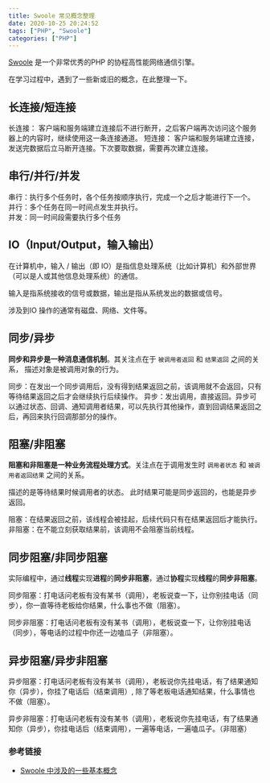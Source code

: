 ```yaml
---
title: Swoole 常见概念整理
date: 2020-10-25 20:24:52
tags: ["PHP", "Swoole"]
categories: ["PHP"]
---
```


[Swoole](https://www.swoole.com/) 是一个非常优秀的PHP 的协程高性能网络通信引擎。

在学习过程中，遇到了一些新或旧的概念，在此整理一下。

<!-- more -->

## 长连接/短连接
长连接： 客户端和服务端建立连接后不进行断开，之后客户端再次访问这个服务器上的内容时，继续使用这一条连接通道。
短连接： 客户端和服务端建立连接，发送完数据后立马断开连接。下次要取数据，需要再次建立连接。

## 串行/并行/并发
串行：执行多个任务时，各个任务按顺序执行，完成一个之后才能进行下一个。\
并行：多个任务在同一时间点发生并执行。\
并发：同一时间段需要执行多个任务

## IO（Input/Output，输入输出）
在计算机中，输入 / 输出（即 IO）是指信息处理系统（比如计算机）和外部世界（可以是人或其他信息处理系统）的通信。

输入是指系统接收的信号或数据，输出是指从系统发出的数据或信号。

涉及到IO 操作的通常有磁盘、网络、文件等。

## 同步/异步
**同步和异步是一种消息通信机制**。其关注点在于 `被调用者返回` 和 `结果返回` 之间的关系， 描述对象是被调用对象的行为。

同步：在发出一个同步调用后，没有得到结果返回之前，该调用就不会返回，只有等待结果返回之后才会继续执行后续操作。
异步：发出调用，直接返回。异步可以通过状态、回调、通知调用者结果，可以先执行其他操作，直到回调结果返回之后，再回来执行回调那部分的操作。

## 阻塞/非阻塞
**阻塞和非阻塞是一种业务流程处理方式**。关注点在于调用发生时 `调用者状态` 和 `被调用者返回结果` 之间的关系。 

描述的是等待结果时候调用者的状态。 此时结果可能是同步返回的，也能是异步返回。

阻塞：在结果返回之前，该线程会被挂起，后续代码只有在结果返回后才能执行。
非阻塞：在不能立刻获取结果前，该调用不会阻塞当前线程。

## 同步阻塞/非同步阻塞
实际编程中，通过**线程**实现**进程**的**同步非阻塞**，通过**协程**实现**线程**的**同步非阻塞**。

同步阻塞：打电话问老板有没有某书（调用），老板说查一下，让你别挂电话（同步），你一直等待老板给你结果，什么事也不做（阻塞）。

同步非阻塞：打电话问老板有没有某书（调用），老板说查一下，让你别挂电话（同步），等电话的过程中你还一边嗑瓜子（非阻塞）。

## 异步阻塞/异步非阻塞

异步阻塞：打电话问老板有没有某书（调用），老板说你先挂电话，有了结果通知你（异步），你挂了电话后（结束调用）, 除了等老板电话通知结果，什么事情也不做（阻塞）。

异步非阻塞：打电话问老板有没有某书（调用），老板说你先挂电话，有了结果通知你（异步），你挂电话后（结束调用），一遍等电话，一遍嗑瓜子。（非阻塞）

### 参考链接
* [Swoole 中涉及的一些基本概念](https://learnku.com/articles/45280)
